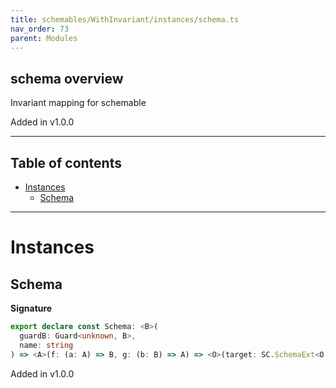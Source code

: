 ```yaml
---
title: schemables/WithInvariant/instances/schema.ts
nav_order: 73
parent: Modules
---
```


## schema overview

Invariant mapping for schemable

Added in v1.0.0

---

<h2 class="text-delta">Table of contents</h2>

- [Instances](#instances)
  - [Schema](#schema)

---

# Instances

## Schema

**Signature**

```ts
export declare const Schema: <B>(
  guardB: Guard<unknown, B>,
  name: string
) => <A>(f: (a: A) => B, g: (b: B) => A) => <O>(target: SC.SchemaExt<O, A>) => SC.SchemaExt<O, B>
```

Added in v1.0.0
